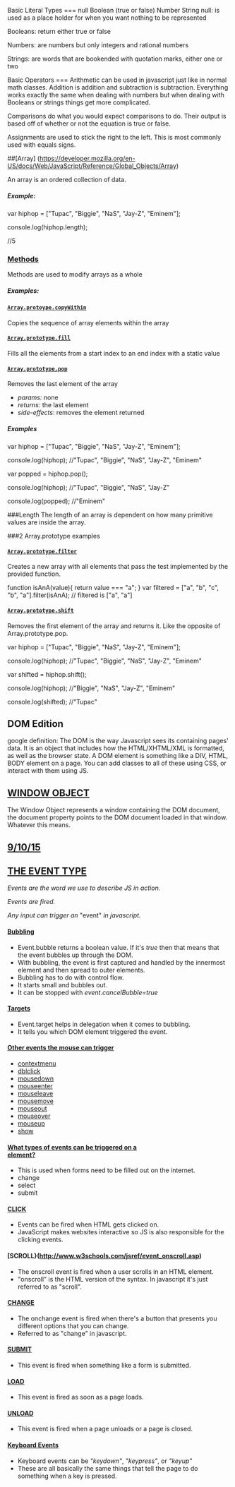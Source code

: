 Basic Literal Types ===
null
Boolean (true or false)
Number
String
null: is used as a place holder for when you want nothing to be represented

Booleans: return either true or false

Numbers: are numbers but only integers and rational numbers

Strings: are words that are bookended with quotation marks, either one or two

Basic Operators ===
Arithmetic can be used in javascript just like in normal math classes. Addition is addition and subtraction is subtraction. Everything works exactly the same when dealing with numbers but when dealing with Booleans or strings things get more complicated.

Comparisons do what you would expect comparisons to do. Their output is based off of whether or not the equation is true or false.

Assignments are used to stick the right to the left. This is most commonly used with equals signs.


##[Array] (https://developer.mozilla.org/en-US/docs/Web/JavaScript/Reference/Global_Objects/Array)

An array is an ordered collection of data.

##### Example:

var hiphop = ["Tupac", "Biggie", "NaS", "Jay-Z", "Eminem"];

console.log(hiphop.length);

//5

### [Methods](https://developer.mozilla.org/en-US/docs/Web/JavaScript/Reference/Global_Objects/Array#Methods_2)
Methods are used to modify arrays as a whole

##### Examples:

#### [`Array.protoype.copyWithin`](https://developer.mozilla.org/en-US/docs/Web/JavaScript/Reference/Global_Objects/Array/copyWithin)

Copies the sequence of array elements within the array

#### [`Array.prototype.fill`](https://developer.mozilla.org/en-US/docs/Web/JavaScript/Reference/Global_Objects/Array/fill)

Fills all the elements from a start index to an end index with a static value

#### [`Array.prototype.pop`](https://developer.mozilla.org/en-US/docs/Web/JavaScript/Reference/Global_Objects/Array/pop)

Removes the last element of the array

* _params:_ none
* _returns:_ the last element
* _side-effects_: removes the element returned

##### Examples

var hiphop = ["Tupac", "Biggie", "NaS", "Jay-Z", "Eminem"];

console.log(hiphop);   //"Tupac", "Biggie", "NaS", "Jay-Z", "Eminem"

var popped = hiphop.pop();

console.log(hiphop);   //"Tupac", "Biggie", "NaS", "Jay-Z"

console.log(popped);   //"Eminem"

###Length
The length of an array is dependent on how many primitive values are inside the array.

###2 Array.prototype examples

#### [`Array.prototype.filter`](https://developer.mozilla.org/en-US/docs/Web/JavaScript/Reference/Global_Objects/Array/filter)

Creates a new array with all elements that pass the test implemented by the provided function.

function isAnA(value){
  return value === "a";
}
var filtered = ["a", "b", "c", "b", "a"].filter(isAnA);
// filtered is ["a", "a"]

#### [`Array.prototype.shift`](https://developer.mozilla.org/en-US/docs/Web/JavaScript/Reference/Global_Objects/Array/shift)

Removes the first element of the array and returns it. Like the opposite of Array.prototype.pop.

var hiphop = ["Tupac", "Biggie", "NaS", "Jay-Z", "Eminem"];

console.log(hiphop);   //"Tupac", "Biggie", "NaS", "Jay-Z", "Eminem"

var shifted = hiphop.shift();

console.log(hiphop);   //"Biggie", "NaS", "Jay-Z", "Eminem"

console.log(shifted);   //"Tupac"
  
## DOM Edition
google definition: The DOM is the way Javascript sees its containing pages' data. It is an object that includes how the HTML/XHTML/XML is formatted, as well as the browser state. A DOM element is something like a DIV, HTML, BODY element on a page. You can add classes to all of these using CSS, or interact with them using JS.

## [WINDOW OBJECT](https://developer.mozilla.org/en-US/docs/Web/API/Window)
The Window Object represents a window containing the DOM document, the document property points to the DOM document loaded in that window. Whatever this means.












## [9/10/15](https://www.youtube.com/watch?v=xXlAmRM_4yY)

## [THE EVENT TYPE](https://developer.mozilla.org/en-US/docs/Web/API/Event)

_Events are the word we use to describe JS in action._

_Events are fired._

_Any input can trigger an_ "event" _in javascript._

#### [Bubbling](https://developer.mozilla.org/en-US/docs/Web/API/Event/bubbles)
* Event.bubble returns a boolean value. If it's _true_ then that means that the event bubbles up through the DOM.
* With bubbling, the event is first captured and handled by the innermost element and then spread to outer elements.
* Bubbling has to do with control flow. 
* It starts small and bubbles out.
* It can be stopped with _event.cancelBubble=true_

#### [Targets](https://developer.mozilla.org/en-US/docs/Web/API/Event/target)
* Event.target helps in delegation when it comes to bubbling.
* It tells you which DOM element triggered the event.

#### [Other events the mouse can trigger](https://developer.mozilla.org/en-US/docs/Web/API/MouseEvent)
* [contextmenu](https://developer.mozilla.org/en-US/docs/Web/Events/contextmenu)
* [dblclick](https://developer.mozilla.org/en-US/docs/Web/Events/dblclick)
* [mousedown](https://developer.mozilla.org/en-US/docs/Web/Events/mousedown)
* [mouseenter](https://developer.mozilla.org/en-US/docs/Web/Events/mouseenter)
* [mouseleave](https://developer.mozilla.org/en-US/docs/Web/Events/mouseleave)
* [mousemove](https://developer.mozilla.org/en-US/docs/Web/Events/mousemove)
* [mouseout](https://developer.mozilla.org/en-US/docs/Web/Events/mouseout)
* [mouseover](https://developer.mozilla.org/en-US/docs/Web/Events/mouseover)
* [mouseup](https://developer.mozilla.org/en-US/docs/Web/Events/mouseup)
* [show](https://developer.mozilla.org/en-US/docs/Web/Events/show)

#### [What types of events can be triggered on a <form> element?](http://www.w3schools.com/tags/ref_eventattributes.asp)
* This is used when forms need to be filled out on the internet.
* change
* select
* submit

#### [CLICK](http://www.w3schools.com/js/js_htmldom_events.asp)
* Events can be fired when HTML gets clicked on.
* JavaScript makes websites interactive so JS is also responsible for the clicking events.

#### [SCROLL}(http://www.w3schools.com/jsref/event_onscroll.asp)
* The onscroll event is fired when a user scrolls in an HTML element.
* "onscroll" is the HTML version of the syntax. In javascript it's just referred to as "scroll".

#### [CHANGE](http://www.w3schools.com/jsref/event_onchange.asp)
* The onchange event is fired when there's a button that presents you different options that you can change. 
* Referred to as "change" in javascript.

#### [SUBMIT](http://www.w3schools.com/jsref/event_onsubmit.asp)
* This event is fired when something like a form is submitted.

#### [LOAD](http://www.w3schools.com/jsref/event_onload.asp)
* This event is fired as soon as a page loads.

#### [UNLOAD](http://www.w3schools.com/jsref/event_onunload.asp)
* This event is fired when a page unloads or a page is closed.

#### [Keyboard Events](http://www.w3schools.com/jsref/event_onkeypress.asp)
* Keyboard events can be _"keydown"_, _"keypress"_, or _"keyup"_
* These are all basically the same things that tell the page to do something when a key is pressed.




